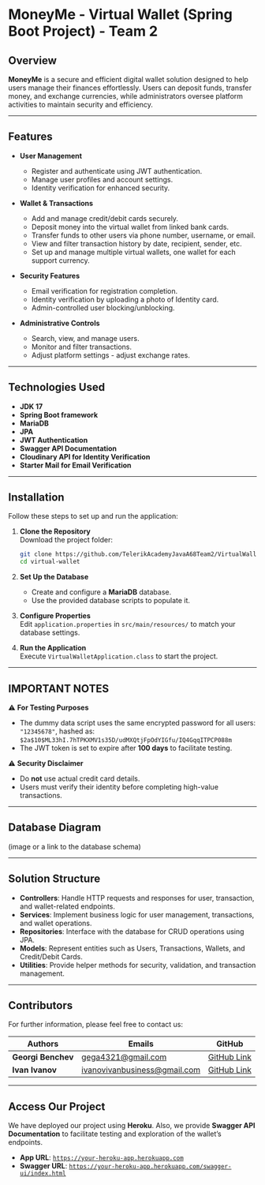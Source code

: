 # MoneyMe - Virtual Wallet (Spring Boot Project) - Team 2

## Overview

**MoneyMe** is a secure and efficient digital wallet solution designed to help users manage their finances effortlessly. Users can deposit funds, transfer money, and exchange currencies, while administrators oversee platform activities to maintain security and efficiency.

---

## Features

- **User Management**
  - Register and authenticate using JWT authentication.
  - Manage user profiles and account settings.
  - Identity verification for enhanced security.
  
- **Wallet & Transactions**
  - Add and manage credit/debit cards securely.
  - Deposit money into the virtual wallet from linked bank cards.
  - Transfer funds to other users via phone number, username, or email.
  - View and filter transaction history by date, recipient, sender, etc.
  - Set up and manage multiple virtual wallets, one wallet for each support currency.

- **Security Features**
  - Email verification for registration completion.
  - Identity verification by uploading a photo of Identity card.
  - Admin-controlled user blocking/unblocking.
  
- **Administrative Controls**
  - Search, view, and manage users.
  - Monitor and filter transactions.
  - Adjust platform settings - adjust exchange rates.

---

## Technologies Used

- **JDK 17**
- **Spring Boot framework**
- **MariaDB**
- **JPA**
- **JWT Authentication**
- **Swagger API Documentation**
- **Cloudinary API for Identity Verification**
- **Starter Mail for Email Verification**

---

## Installation

Follow these steps to set up and run the application:

1. **Clone the Repository**  
   Download the project folder:
   ```sh
   git clone https://github.com/TelerikAcademyJavaA68Team2/VirtualWallet.git
   cd virtual-wallet
   ```

2. **Set Up the Database**  
   - Create and configure a **MariaDB** database.  
   - Use the provided database scripts to populate it.

3. **Configure Properties**  
   Edit `application.properties` in `src/main/resources/` to match your database settings.

4. **Run the Application**  
   Execute `VirtualWalletApplication.class` to start the project.

---

## **IMPORTANT NOTES**

⚠️ **For Testing Purposes**  
- The dummy data script uses the same encrypted password for all users: `"12345678"`, hashed as:  
  `$2a$10$ML33hI.7hTPKXMV1s35D/udMXQtjFpOdYIGfu/IQ4GqqITPCP088m`
- The JWT token is set to expire after **100 days** to facilitate testing.

⚠️ **Security Disclaimer**  
- Do **not** use actual credit card details.  
- Users must verify their identity before completing high-value transactions. 

---

## Database Diagram

(image or a link to the database schema)

---

## Solution Structure

- **Controllers**: Handle HTTP requests and responses for user, transaction, and wallet-related endpoints.
- **Services**: Implement business logic for user management, transactions, and wallet operations.
- **Repositories**: Interface with the database for CRUD operations using JPA.
- **Models**: Represent entities such as Users, Transactions, Wallets, and Credit/Debit Cards.
- **Utilities**: Provide helper methods for security, validation, and transaction management.

---

## Contributors

For further information, please feel free to contact us:

| Authors               | Emails                       | GitHub                                           |
|-----------------------|------------------------------|--------------------------------------------------|
| **Georgi Benchev**    | gega4321@gmail.com           | [GitHub Link](https://github.com/Georgi-Benchev) |
| **Ivan Ivanov**       | ivanovivanbusiness@gmail.com | [GitHub Link](https://github.com/ivanoffcode)    |

---

## Access Our Project

We have deployed our project using **Heroku**. Also, we provide **Swagger API Documentation** to facilitate testing and exploration of the wallet’s endpoints.

- **App URL**: [`https://your-heroku-app.herokuapp.com`](https://your-heroku-app.herokuapp.com)  
- **Swagger URL**: [`https://your-heroku-app.herokuapp.com/swagger-ui/index.html`](https://your-heroku-app.herokuapp.com/swagger-ui/index.html)

